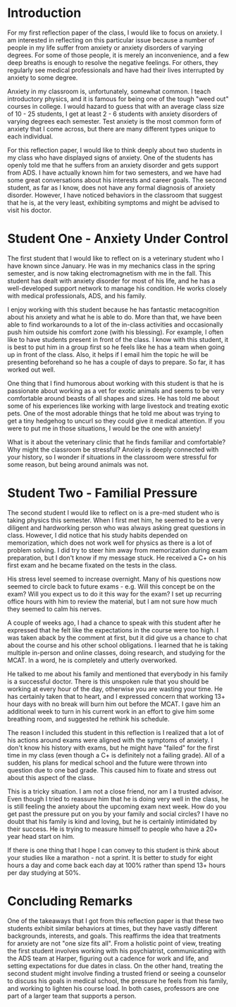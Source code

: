 # Introduction

For my first reflection paper of the class, I would like to focus on anxiety. I am interested in reflecting on this particular issue because a number of people in my life suffer from anxiety or anxiety disorders of varying degrees. For some of those people, it is merely an inconvenience, and a few deep breaths is enough to resolve the negative feelings. For others, they regularly see medical professionals and have had their lives interrupted by anxiety to some degree.

Anxiety in my classroom is, unfortunately, somewhat common. I teach introductory physics, and it is famous for being one of the tough "weed out" courses in college. I would hazard to guess that with an average class size of 10 - 25 students, I get at least 2 - 6 students with anxiety disorders of varying degrees each semester. Test anxiety is the most common form of anxiety that I come across, but there are many different types unique to each individual.

For this reflection paper, I would like to think deeply about two students in my class who have displayed signs of anxiety. One of the students has openly told me that he suffers from an anxiety disorder and gets support from ADS. I have actually known him for two semesters, and we have had some great conversations about his interests and career goals. The second student, as far as I know, does not have any formal diagnosis of anxiety disorder. However, I have noticed behaviors in the classroom that suggest that he is, at the very least, exhibiting symptoms and might be advised to visit his doctor.

# Student One - Anxiety Under Control

The first student that I would like to reflect on is a veterinary student who I have known since January. He was in my mechanics class in the spring semester, and is now taking electromagnetism with me in the fall. This student has dealt with anxiety disorder for most of his life, and he has a well-developed support network to manage his condition. He works closely with medical professionals, ADS, and his family.

I enjoy working with this student because he has fantastic metacognition about his anxiety and what he is able to do. More than that, we have been able to find workarounds to a lot of the in-class activities and occasionally push him outside his comfort zone (with his blessing). For example, I often like to have students present in front of the class. I know with this student, it is best to put him in a group first so he feels like he has a team when going up in front of the class. Also, it helps if I email him the topic he will be presenting beforehand so he has a couple of days to prepare. So far, it has worked out well.

One thing that I find humorous about working with this student is that he is passionate about working as a vet for exotic animals and seems to be very comfortable around beasts of all shapes and sizes. He has told me about some of his experiences like working with large livestock and treating exotic pets. One of the most adorable things that he told me about was trying to get a tiny hedgehog to uncurl so they could give it medical attention. If you were to put me in those situations, I would be the one with anxiety! 

What is it about the veterinary clinic that he finds familiar and comfortable? Why might the classroom be stressful? Anxiety is deeply connected with your history, so I wonder if situations in the classroom were stressful for some reason, but being around animals was not.

# Student Two - Familial Pressure

The second student I would like to reflect on is a pre-med student who is taking physics this semester. When I first met him, he seemed to be a very diligent and hardworking person who was always asking great questions in class. However, I did notice that his study habits depended on memorization, which does not work well for physics as there is a lot of problem solving. I did try to steer him away from memorization during exam preparation, but I don't know if my message stuck. He received a C+ on his first exam and he became fixated on the tests in the class. 

His stress level seemed to increase overnight. Many of his questions now seemed to circle back to future exams - e.g. Will this concept be on the exam? Will you expect us to do it this way for the exam? I set up recurring office hours with him to review the material, but I am not sure how much they seemed to calm his nerves.

A couple of weeks ago, I had a chance to speak with this student after he expressed that he felt like the expectations in the course were too high. I was taken aback by the comment at first, but it did give us a chance to chat about the course and his other school obligations. I learned that he is taking multiple in-person and online classes, doing research, and studying for the MCAT. In a word, he is completely and utterly overworked.

He talked to me about his family and mentioned that everybody in his family is a successful doctor. There is this unspoken rule that you should be working at every hour of the day, otherwise you are wasting your time. He has certainly taken that to heart, and I expressed concern that working 13+ hour days with no break will burn him out before the MCAT. I gave him an additional week to turn in his current work in an effort to give him some breathing room, and suggested he rethink his schedule.

The reason I included this student in this reflection is I realized that a lot of his actions around exams were aligned with the symptoms of anxiety. I don't know his history with exams, but he might have "failed" for the first time in my class (even though a C+ is definitely not a failing grade). All of a sudden, his plans for medical school and the future were thrown into question due to one bad grade. This caused him to fixate and stress out about this aspect of the class.

This is a tricky situation. I am not a close friend, nor am I a trusted advisor. Even though I tried to reassure him that he is doing very well in the class, he is still feeling the anxiety about the upcoming exam next week. How do you get past the pressure put on you by your family and social circles? I have no doubt that his family is kind and loving, but he is certainly intimidated by their success. He is trying to measure himself to people who have a 20+ year head start on him.

If there is one thing that I hope I can convey to this student is think about your studies like a marathon - not a sprint. It is better to study for eight hours a day and come back each day at 100% rather than spend 13+ hours per day studying at 50%.

# Concluding Remarks

One of the takeaways that I got from this reflection paper is that these two students exhibit similar behaviors at times, but they have vastly different backgrounds, interests, and goals. This reaffirms the idea that treatments for anxiety are not "one size fits all". From a holistic point of view, treating the first student involves working with his psychiatrist, communicating with the ADS team at Harper, figuring out a cadence for work and life, and setting expectations for due dates in class. On the other hand, treating the second student might involve finding a trusted friend or seeing a counselor to discuss his goals in medical school, the pressure he feels from his family, and working to lighten his course load. In both cases, professors are one part of a larger team that supports a person.